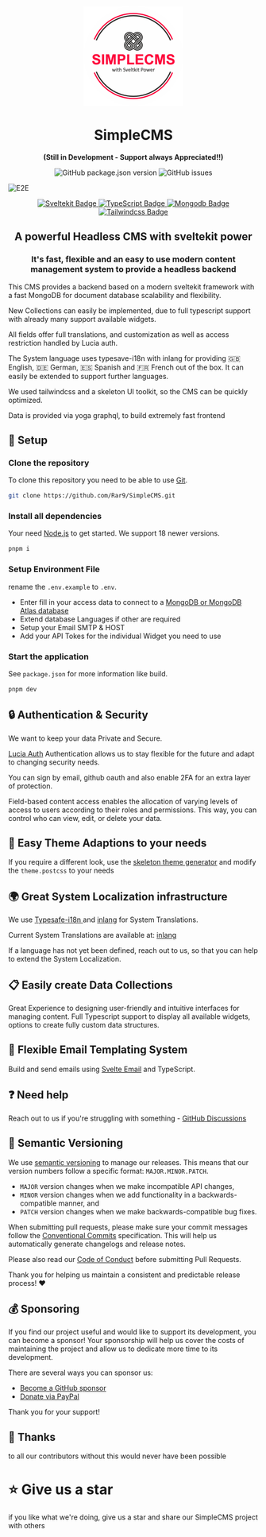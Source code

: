 <p style="border: none; margin-bottom:0; padding-bottom: 0;" align="center">
      <picture>
      <source media="(prefers-color-scheme: dark)" srcset="https://github.com/Rar9/SimpleCMS/blob/main/static/SimpleCMS_Logo_Round.png">
      <img width="200" alt="SimpleCMC logo" src="https://github.com/Rar9/SimpleCMS/blob/main/static/SimpleCMS_Logo_Round.png">
    </picture>
 </p>

<h1 align="center"><strong>SimpleCMS</strong></h1>
<p align="center"><strong>(Still in Development - Support always Appreciated!!)</strong></>

<p align="center">
  <img alt="GitHub package.json version" src="https://img.shields.io/github/package-json/v/Rar9/SimpleCMS">

  <img alt="GitHub issues" src="https://img.shields.io/github/issues/Rar9/SimpleCMS" >

  ![E2E](https://github.com/Rar9/SimpleCMS/actions/workflows/playwright.yaml/badge.svg)

</p>

<p align="center">
  <a href="https://kit.svelte.dev/">
    <img src="https://img.shields.io/badge/Svelte-FF3E00?logo=svelte&amp;logoColor=fff&amp;" alt="Sveltekit Badge"/>
  </a>

  <a href="https://www.typescriptlang.org/">
    <img src="https://img.shields.io/badge/TypeScript-3178C6?logo=typescript&amp;logoColor=fff&amp;" alt="TypeScript Badge"/>
  </a>

  <a href="https://www.mongodb.com/">
    <img src="https://img.shields.io/badge/MongoDB-47A248?logo=mongodb&amp;logoColor=fff&amp;" alt="Mongodb Badge" />
  </a>

  <a href="https://tailwindcss.com/"> 
    <img src="https://img.shields.io/badge/Tailwind%20CSS-06B6D4?logo=tailwindcss&logoColor=fff&" alt="Tailwindcss Badge" /> 
  </a> 
</p>

<h2 align="center">A powerful Headless CMS with sveltekit power</h2>

<h3 align="center"><strong>It's fast, flexible and an easy to use modern content management system to provide a headless backend </strong></h3>

This CMS provides a backend based on a modern sveltekit framework with a fast MongoDB for document database scalability and flexibility.

New Collections can easily be implemented, due to full typescript support with already many support available widgets.

All fields offer full translations, and customization as well as access restriction handled by Lucia auth.

The System language uses typesave-i18n with inlang for providing :gb: English, :de: German, :es: Spanish and :fr: French out of the box. It can easily be extended to support further languages.

We used tailwindcss and a skeleton UI toolkit, so the CMS can be quickly optimized.

Data is provided via yoga graphql, to build extremely fast frontend

## :rocket: Setup

### Clone the repository

To clone this repository you need to be able to use [Git](https://git-scm.com/downloads).

```bash
git clone https://github.com/Rar9/SimpleCMS.git
```

### Install all dependencies

Your need [Node.js](https://nodejs.org/en) to get started. We support 18 newer versions.

```bash
pnpm i
```

### Setup Environment File

rename the `.env.example` to `.env`.

- Enter fill in your access data to connect to a [MongoDB or MongoDB Atlas database](https://www.mongodb.com)
- Extend database Languages if other are required
- Setup your Email SMTP & HOST
- Add your API Tokes for the individual Widget you need to use

### Start the application

See `package.json` for more information like build.

```bash
pnpm dev
```

## :lock: Authentication & Security

We want to keep your data Private and Secure.

[Lucia Auth](https://lucia-auth.com/) Authentication allows us to stay flexible for the future and adapt to changing security needs.

You can sign by email, github oauth and also enable 2FA for an extra layer of protection.

Field-based content access enables the allocation of varying levels of access to users according to their roles and permissions. This way, you can control who can view, edit, or delete your data.

## :art: Easy Theme Adaptions to your needs

If you require a different look, use the [skeleton theme generator](https://www.skeleton.dev/docs/generator) and modify the `theme.postcss` to your needs

## :earth_africa: Great System Localization infrastructure

We use [Typesafe-i18n ](https://github.com/ivanhofer/typesafe-i18n) and [inlang](https://inlang.com/) for System Translations.

Current System Translations are available at: [inlang](https://inlang.com/editor/github.com/Rar9/SimpleCMS)

If a language has not yet been defined, reach out to us, so that you can help to extend the System Localization.

## :clipboard: Easily create Data Collections

Great Experience to designing user-friendly and intuitive interfaces for managing content.
Full Typescript support to display all available widgets, options to create fully custom data structures.

## :incoming_envelope: Flexible Email Templating System

Build and send emails using [Svelte Email](https://svelte-email.vercel.app/) and TypeScript.

## :question: Need help

Reach out to us if you're struggling with something - [GitHub Discussions](https://github.com/Rar9/SvelteCMS/discussions)

## :rocket: Semantic Versioning

We use [semantic versioning](https://semver.org/) to manage our releases. This means that our version numbers follow a specific format: `MAJOR.MINOR.PATCH`.

- `MAJOR` version changes when we make incompatible API changes,
- `MINOR` version changes when we add functionality in a backwards-compatible manner, and
- `PATCH` version changes when we make backwards-compatible bug fixes.

When submitting pull requests, please make sure your commit messages follow the [Conventional Commits](https://www.conventionalcommits.org/en/v1.0.0/) specification. This will help us automatically generate changelogs and release notes.

Please also read our [Code of Conduct](https://github.com/Rar9/SvelteCMS/blob/main/CODE-OF-CONDUCT.md) before submitting Pull Requests.

Thank you for helping us maintain a consistent and predictable release process! :heart:

## :moneybag: Sponsoring

If you find our project useful and would like to support its development, you can become a sponsor! Your sponsorship will help us cover the costs of maintaining the project and allow us to dedicate more time to its development.

There are several ways you can sponsor us:

- [Become a GitHub sponsor](https://github.com/sponsors/Rar9)
- [Donate via PayPal](https://www.paypal.com/donate/?hosted_button_id=5VA28AG6MW2H2)

Thank you for your support!

## :clap: Thanks

to all our contributors without this would never have been possible

# :star: Give us a star

if you like what we're doing, give us a star and share our SimpleCMS project with others
